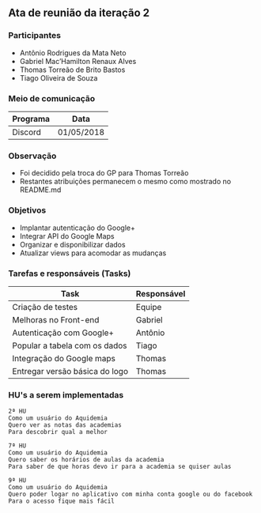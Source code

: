 ## Ata de reunião da iteração 2

### Participantes
* Antônio Rodrigues da Mata Neto
* Gabriel Mac’Hamilton Renaux Alves
* Thomas Torreão de Brito Bastos
* Tiago Oliveira de Souza

### Meio de comunicação
Programa     | Data
------------ | -------------
Discord      | 01/05/2018

### Observação
* Foi decidido pela troca do GP para Thomas Torreão
* Restantes atribuições permanecem o mesmo como mostrado no README.md

### Objetivos
* Implantar autenticação do Google+
* Integrar API do Google Maps
* Organizar e disponibilizar dados
* Atualizar views para acomodar as mudanças

### Tarefas e responsáveis (Tasks)
Task         | Responsável
------------ | ------------- 
 Criação de testes  |  Equipe
 Melhoras no Front-end | Gabriel
 Autenticação com Google+ | Antônio
 Popular a tabela com os dados | Tiago
 Integração do Google maps | Thomas
 Entregar versão básica do logo | Thomas
 
### HU's a serem implementadas
 ```
2ª HU
Como um usuário do Aquidemia
Quero ver as notas das academias
Para descobrir qual a melhor
```
```
7ª HU
Como um usuário do Aquidemia
Quero saber os horários de aulas da academia
Para saber de que horas devo ir para a academia se quiser aulas
```
```
9ª HU
Como um usuário do Aquidemia
Quero poder logar no aplicativo com minha conta google ou do facebook
Para o acesso fique mais fácil
```
